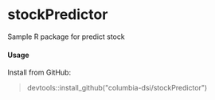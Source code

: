 # stockPredictor
Sample R package for predict stock

#### Usage
Install from GitHub:  
>   devtools::install_github("columbia-dsi/stockPredictor")